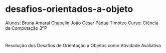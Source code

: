 # desafios-orientados-a-objeto
Alunos: Bruna Amaral Chapelin
        João César Pádua Timóteo 
Curso: Ciência da Computação 3ºP
#
Resolução dos Desafios de Orientação a Objetos como Atividade Avaliativa

